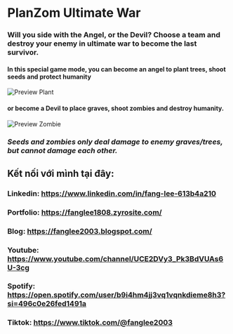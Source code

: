 # PlanZom Ultimate War
### Will you side with the **Angel**, or the **Devil**? Choose a team and destroy your enemy in ultimate war to become the last survivor.

#### In this special game mode, you can become an angel to plant trees, shoot seeds and protect humanity 
![Preview Plant](https://user-images.githubusercontent.com/75077747/177241862-8d44b211-6b23-4731-80ab-d4b3824b44ea.png)

#### or become a Devil to place graves, shoot zombies and destroy humanity.
![Preview Zombie](https://user-images.githubusercontent.com/75077747/177241921-34b2bc11-5c6f-4de3-ae34-2a5e6f948c4b.png)

### *Seeds and zombies only deal damage to enemy graves/trees, but cannot damage each other.*

## Kết nối với mình tại đây:

### Linkedin: https://www.linkedin.com/in/fang-lee-613b4a210
### Portfolio: https://fanglee1808.zyrosite.com/
### Blog: https://fanglee2003.blogspot.com/
### Youtube: https://www.youtube.com/channel/UCE2DVy3_Pk3BdVUAs6U-3cg
### Spotify: https://open.spotify.com/user/b9i4hm4jj3vq1vqnkdieme8h3?si=496c0e26fed1491a
### Tiktok: https://www.tiktok.com/@fanglee2003
